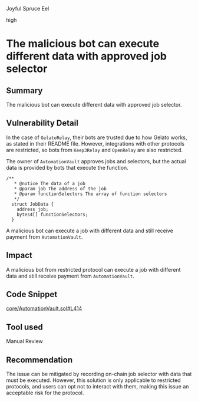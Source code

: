 Joyful Spruce Eel

high

# The malicious bot can execute different data with approved job selector

## Summary
The malicious bot can execute different data with approved job selector.

## Vulnerability Detail
In the case of `GelatoRelay`, their bots are trusted due to how Gelato works, as stated in their README file. However, integrations with other protocols are restricted, so bots from `Keep3Relay` and `OpenRelay` are also restricted.

The owner of `AutomationVault` approves jobs and selectors, but the actual data is provided by bots that execute the function. 
```solidity
/**
   * @notice The data of a job
   * @param job The address of the job
   * @param functionSelectors The array of function selectors
   */
  struct JobData {
    address job;
    bytes4[] functionSelectors;
  }

```
A malicious bot can execute a job with different data and still receive payment from `AutomationVault`.

## Impact
A malicious bot from restricted protocol can execute a job with different data and still receive payment from `AutomationVault`.

## Code Snippet
[core/AutomationVault.sol#L414](https://github.com/sherlock-audit/2024-04-xkeeper/blob/main/xkeeper-core/solidity/contracts/core/AutomationVault.sol#L414)

## Tool used

Manual Review

## Recommendation
The issue can be mitigated by recording on-chain job selector with data that must be executed. However, this solution is only applicable to restricted protocols, and users can opt not to interact with them, making this issue an acceptable risk for the protocol.
